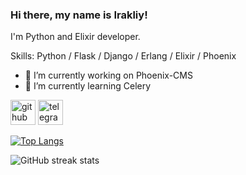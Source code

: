 ### Hi there, my name is Irakliy!
I'm Python and Elixir developer.

Skills: Python / Flask / Django / Erlang / Elixir / Phoenix

- 🔭 I’m currently working on Phoenix-CMS 
- 🌱 I’m currently learning Celery 


[<img src='https://cdn.jsdelivr.net/npm/simple-icons@3.0.1/icons/github.svg' alt='github' height='40'>](https://github.com/SerenityIK)  [<img src='https://cdn.jsdelivr.net/npm/simple-icons@3.0.1/icons/telegram.svg' alt='telegram' height='40'>](https://t.me/serenityik)  

[![Top Langs](https://github-readme-stats.vercel.app/api/top-langs/?username=SerenityIK)](https://github.com/anuraghazra/github-readme-stats)

![GitHub streak stats](https://github-readme-streak-stats.herokuapp.com/?user=SerenityIK)  
